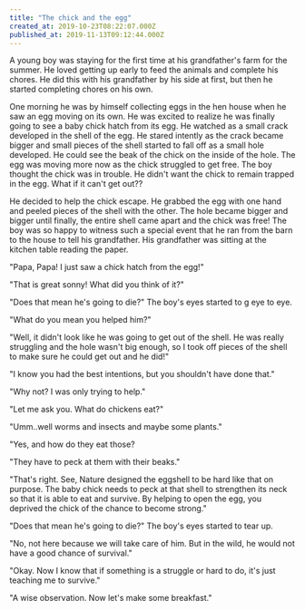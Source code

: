 ```yaml
---
title: "The chick and the egg"
created_at: 2019-10-23T08:22:07.000Z
published_at: 2019-11-13T09:12:44.000Z
---
```

A young boy was staying for the first time at his grandfather's farm for the summer. He loved getting up early to feed the animals and complete his chores. He did this with his grandfather by his side at first, but then he started completing chores on his own.

One morning he was by himself collecting eggs in the hen house when he saw an egg moving on its own. He was excited to realize he was finally going to see a baby chick hatch from its egg. He watched as a small crack developed in the shell of the egg. He stared intently as the crack became bigger and small pieces of the shell started to fall off as a small hole developed. He could see the beak of the chick on the inside of the hole. The egg was moving more now as the chick struggled to get free. The boy thought the chick was in trouble. He didn't want the chick to remain trapped in the egg. What if it can't get out??

He decided to help the chick escape. He grabbed the egg with one hand and peeled pieces of the shell with the other. The hole became bigger and bigger until finally, the entire shell came apart and the chick was free! The boy was so happy to witness such a special event that he ran from the barn to the house to tell his grandfather. His grandfather was sitting at the kitchen table reading the paper.

"Papa, Papa! I just saw a chick hatch from the egg!"

"That is great sonny! What did you think of it?"

"Does that mean he's going to die?" The boy's eyes started to g eye to eye. 

"What do you mean you helped him?"

"Well, it didn't look like he was going to get out of the shell. He was really struggling and the hole wasn't big enough, so I took off pieces of the shell to make sure he could get out and he did!"

"I know you had the best intentions, but you shouldn't have done that."

"Why not? I was only trying to help."

"Let me ask you. What do chickens eat?"

"Umm..well worms and insects and maybe some plants." 

"Yes, and how do they eat those?

"They have to peck at them with their beaks."

"That's right. See, Nature designed the eggshell to be hard like that on purpose. The baby chick needs to peck at that shell to strengthen its neck so that it is able to eat and survive. By helping to open the egg, you deprived the chick of the chance to become strong."

"Does that mean he's going to die?" The boy's eyes started to tear up.

"No, not here because we will take care of him. But in the wild, he would not have a good chance of survival."

"Okay. Now I know that if something is a struggle or hard to do, it's just teaching me to survive."

"A wise observation. Now let's make some breakfast."

